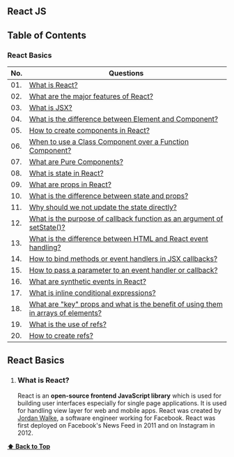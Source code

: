 ## React JS

## Table of Contents

### React Basics

| No. |  Questions                                   |
|-----|----------------------------------------------|
| 01. | [What is React?](#what-is-react) |
| 02. | [What are the major features of React?](#what-are-the-major-features-of-react) |
| 03. | [What is JSX?](#what-is-jsx) |
| 04. | [What is the difference between Element and Component?](#what-is-the-difference-between-element-and-component) |
| 05. | [How to create components in React?](#how-to-create-components-in-react) |
| 06. | [When to use a Class Component over a Function Component?](#when-to-use-a-class-component-over-a-function-component) |
| 07. | [What are Pure Components?](#what-are-pure-components) |
| 08. | [What is state in React?](#what-is-state-in-react) |
| 09. | [What are props in React?](#what-are-props-in-react) |
| 10. | [What is the difference between state and props?](#what-is-the-difference-between-state-and-props) |
| 11. | [Why should we not update the state directly?](#why-should-we-not-update-the-state-directly) |
| 12. | [What is the purpose of callback function as an argument of setState()?](#what-is-the-purpose-of-callback-function-as-an-argument-of-setstate)
| 13. | [What is the difference between HTML and React event handling?](#what-is-the-difference-between-html-and-react-event-handling) |
| 14. | [How to bind methods or event handlers in JSX callbacks?](#how-to-bind-methods-or-event-handlers-in-jsx-callbacks) |
| 15. | [How to pass a parameter to an event handler or callback?](#how-to-pass-a-parameter-to-an-event-handler-or-callback) |
| 16. | [What are synthetic events in React?](#what-are-synthetic-events-in-react) |
| 17. | [What is inline conditional expressions?](#what-is-inline-conditional-expressions) |
| 18. | [What are "key" props and what is the benefit of using them in arrays of elements?](#what-are-key-props-and-what-is-the-benefit-of-using-them-in-arrays-of-elements) |
| 19. | [What is the use of refs?](#what-is-the-use-of-refs) |
| 20. | [How to create refs?](#how-to-create-refs) |

## React Basics

01. ### What is React?

    React is an **open-source frontend JavaScript library** which is used for building user interfaces especially for single page applications. It is used for handling view layer for web and mobile apps. React was created by [Jordan Walke](https://github.com/jordwalke), a software engineer working for Facebook. React was first deployed on Facebook's News Feed in 2011 and on Instagram in 2012.

**[⬆ Back to Top](#table-of-contents)**
